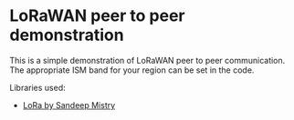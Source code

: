 # LoRaWAN peer to peer demonstration

This is a simple demonstration of LoRaWAN peer to peer communication. The appropriate ISM band for your region can be set in the code.

Libraries used:
* [LoRa by Sandeep Mistry](https://github.com/sandeepmistry/arduino-LoRa)